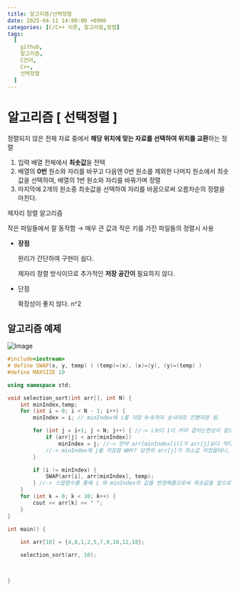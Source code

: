 ```yaml
---
title: 알고리즘/선택정렬
date: 2025-04-11 14:00:00 +0900
categories: [C/C++ 이론, 알고리즘,정렬]
tags:
  [
    github,
    알고리즘,
    C언어,
    C++,
	선택정렬
  ]
---
```


# 알고리즘 [ 선택정렬 ]

정렬되지 않은 전체 자료 중에서 **해당 위치에 맞는 자료를 선택하여 위치를 교환**하는 정렬

1. 입력 배열 전체에서 **최솟값**을 전택
2. 배열의 **0번** 원소와 자리를 바꾸고 다음엔 0번 원소를 제외한 나머지 원소에서 최솟값을 선택하여, 배열의 1번 원소와 자리를 바꿔가며 정렬
3. 마지막에 2개의 원소중 최솟값을 선택하여 자리를 바꿈으로써 오름차순의 정렬을 마친다.

제자리 정렬 알고리즘

작은 파일들에서 잘 동작함 → 매우 큰 값과 작은 키를 가진 파일들의 정렬시 사용

- **장점**
    
    원리가 간단하여 구현이 쉽다.
    
    제자리 정렬 방식이므로 추가적인 **저장 공간이** 필요하지 않다.
    
- 단점
    
    확장성이 좋지 않다. n^2
    

## 알고리즘 예제
![Image](https://github.com/user-attachments/assets/82d5735a-66db-4fd4-9752-334e12cedccf)

```cpp
#include<iostream>
# define SWAP(x, y, temp) ( (temp)=(x), (x)=(y), (y)=(temp) )
#define MAXSIZE 10

using namespace std;

void selection_sort(int arr[], int N) {
	int minIndex,temp;
	for (int i = 0; i < N - 1; i++) {
		minIndex = i; // minIndex에 i를 저장 0~9까지 순서대로 진행저장 됨.

		for (int j = i+1; j < N; j++) { //-> i보다 1이 커야 겹치는현상이 없으므로 i+1
			if (arr[j] < arr[minIndex])
				minIndex = j; //-> 만약 arr[minIndex(i)]가 arr[j]보다 작다면 
			//-> minIndex에 j를 저장함 WHY? 당연히 arr[j]가 최소값 이었을테니,
		}

		if (i != minIndex) {
			SWAP(arr[i], arr[minIndex], temp);
		} //-> 스왑함수를 통해 i 와 minIndex의 값을 변경해줌으로써 최솟값을 앞으로 보내는 작업을 함.
	}
	for (int k = 0; k < 10; k++) {
		cout << arr[k] << " ";
	}
}

int main() {
	
	int arr[10] = {4,8,1,2,5,7,9,10,12,18};

	selection_sort(arr, 10);

	

}
```

